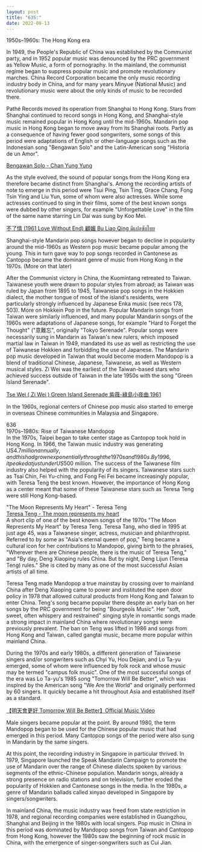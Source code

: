 ```yaml
---
layout: post
title: "635:"
date: 2022-09-13
---
```


1950s–1960s: The Hong Kong era

In 1949, the People's Republic of China was established by the Communist party, and in 1952 popular music was denounced by the PRC government as Yellow Music, a form of pornography. In the mainland, the communist regime began to suppress popular music and promote revolutionary marches. China Record Corporation became the only music recording industry body in China, and for many years Minyue (National Music) and revolutionary music were about the only kinds of music to be recorded there.

Pathé Records moved its operation from Shanghai to Hong Kong. Stars from Shanghai continued to record songs in Hong Kong, and Shanghai-style music remained popular in Hong Kong until the mid-1960s. Mandarin pop music in Hong Kong began to move away from its Shanghai roots. Partly as a consequence of having fewer good songwriters, some songs of this period were adaptations of English or other-language songs such as the Indonesian song "Bengawan Solo" and the Latin-American song "Historia de un Amor".

[Bengawan Solo \- Chan Yung Yung](https://youtu.be/0H_1goAVTQc)

As the style evolved, the sound of popular songs from the Hong Kong era therefore became distinct from Shanghai's. Among the recording artists of note to emerge in this period were Tsui Ping, Tsin Ting, Grace Chang, Fong Tsin Ying and Liu Yun, some of whom were also actresses. While some actresses continued to sing in their films, some of the best known songs were dubbed by other singers, for example "Unforgettable Love" in the film of the same name starring Lin Dai was sung by Koo Mei.

[不了情 (1961 Love Without End) 顧媚 Bu Liao Qing มีแปลซับไทย](https://youtu.be/r9HyJCKeJbY)

Shanghai-style Mandarin pop songs however began to decline in popularity around the mid-1960s as Western pop music became popular among the young. This in turn gave way to pop songs recorded in Cantonese as Cantopop became the dominant genre of music from Hong Kong in the 1970s. (More on that later)

After the Communist victory in China, the Kuomintang retreated to Taiwan. Taiwanese youth were drawn to popular styles from abroad; as Taiwan was ruled by Japan from 1895 to 1945, Taiwanese pop songs in the Hokkien dialect, the mother tongue of most of the island's residents, were particularly strongly influenced by Japanese Enka music (see recs 178, 503). More on Hokkein Pop in the future. Popular Mandarin songs from Taiwan were similarly influenced, and many popular Mandarin songs of the 1960s were adaptations of Japanese songs, for example "Hard to Forget the Thought" ("意難忘", originally "Tokyo Serenade". Popular songs were necessarily sung in Mandarin as Taiwan's new rulers, which imposed martial law in Taiwan in 1949, mandated its use as well as restricting the use of Taiwanese Hokkien and forbidding the use of Japanese. The Mandarin pop music developed in Taiwan that would become modern Mandopop is a blend of traditional Chinese, Japanese, Taiwanese, as well as Western musical styles. Zi Wei was the earliest of the Taiwan-based stars who achieved success outside of Taiwan in the late 1950s with the song "Green Island Serenade".

[Tse Wei ( Zi Wei ) Green Island Serenade  紫薇-綠島小夜曲 1961](https://youtu.be/ZY24mfMqNz0)

In the 1960s, regional centers of Chinese pop music also started to emerge in overseas Chinese communities in Malaysia and Singapore.

636  
1970s–1980s: Rise of Taiwanese Mandopop  
In the 1970s, Taipei began to take center stage as Cantopop took hold in Hong Kong. In 1966, the Taiwan music industry was generating US$4.7 million annually, and this had grown exponentially through the 1970s and 1980s. By 1996, it peaked at just under US$500 million. The success of the Taiwanese film industry also helped with the popularity of its singers. Taiwanese stars such as Tsai Chin, Fei Yu-ching, and Fong Fei Fei became increasingly popular, with Teresa Teng the best known. However, the importance of Hong Kong as a center meant that some of these Taiwanese stars such as Teresa Teng were still Hong Kong-based.

"The Moon Represents My Heart" \- Teresa Teng  
[Teresa Teng \- The moon represents my heart](https://youtu.be/pEGKZj3xfwo)  
A short clip of one of the best known songs of the 1970s "The Moon Represents My Heart" by Teresa Teng. Teresa Tang, who died in 1995 at just age 45, was a Taiwanese singer, actress, musician and philanthropist. Referred to by some as "Asia's eternal queen of pop," Teng became a cultural icon for her contributions to Mandopop, giving birth to the phrases, "Wherever there are Chinese people, there is the music of Teresa Teng," and "By day, Deng Xiaoping rules China. But by night, Deng Lijun (Teresa Teng) rules." She is cited by many as one of the most successful Asian artists of all time.

Teresa Teng made Mandopop a true mainstay by crossing over to mainland China after Deng Xiaoping came to power and instituted the open door policy in 1978 that allowed cultural products from Hong Kong and Taiwan to enter China. Teng's song became popular there despite an early ban on her songs by the PRC government for being "Bourgeois Music". Her "soft, sweet, often whispery and restrained" singing style in romantic songs made a strong impact in mainland China where revolutionary songs were previously prevalent. The ban on Teng was lifted in 1986 and songs from Hong Kong and Taiwan, called gangtai music, became more popular within mainland China.

During the 1970s and early 1980s, a different generation of Taiwanese singers and/or songwriters such as Chyi Yu, Hou Dejian, and Lo Ta-yu emerged, some of whom were influenced by folk rock and whose music may be termed "campus folk music". One of the most successful songs of the era was Lo Ta-yu's 1985 song "Tomorrow Will Be Better", which was inspired by the American song "We Are the World" and originally performed by 60 singers. It quickly became a hit throughout Asia and established itself as a standard.

[【明天會更好 Tomorrow Will Be Better】Official Music Video](https://youtu.be/s6T4DXRKYHM)

Male singers became popular at the point. By around 1980, the term Mandopop began to be used for the Chinese popular music that had emerged in this period. Many Cantopop songs of the period were also sung in Mandarin by the same singers.

At this point, the recording industry in Singapore in particular thrived. In 1979, Singapore launched the Speak Mandarin Campaign to promote the use of Mandarin over the range of Chinese dialects spoken by various segments of the ethnic-Chinese population. Mandarin songs, already a strong presence on radio stations and on television, further eroded the popularity of Hokkien and Cantonese songs in the media. In the 1980s, a genre of Mandarin ballads called xinyao developed in Singapore by singers/songwriters.

In mainland China, the music industry was freed from state restriction in 1978, and regional recording companies were established in Guangzhou, Shanghai and Beijing in the 1980s with local singers. Pop music in China in this period was dominated by Mandopop songs from Taiwan and Cantopop from Hong Kong, however the 1980s saw the beginning of rock music in China, with the emergence of singer-songwriters such as Cui Jian.
